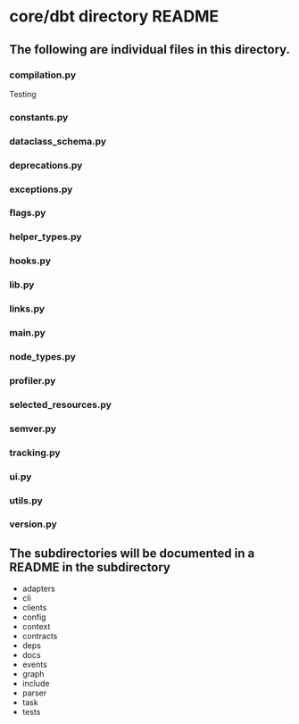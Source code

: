 # core/dbt directory README

## The following are individual files in this directory.

### compilation.py
Testing

### constants.py

### dataclass_schema.py

### deprecations.py

### exceptions.py

### flags.py

### helper_types.py

### hooks.py

### lib.py

### links.py

### main.py

### node_types.py

### profiler.py

### selected_resources.py

### semver.py

### tracking.py

### ui.py

### utils.py

### version.py


## The subdirectories will be documented in a README in the subdirectory
* adapters
* cli
* clients
* config
* context
* contracts
* deps
* docs
* events
* graph
* include
* parser
* task
* tests
